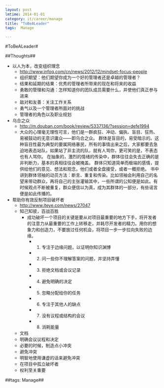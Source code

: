 ```yaml
---
layout: post
lmtime: 2014-01-01
category: it/career/manage
title: "ToBeALeader"
tags:  Manage

---
```

#ToBeALeader#



##Thoughts##
* 以人为本，改变组织理念
  * http://www.infoq.com/cn/news/2012/12/mindset-focus-people
  * 组织期望：他们期望你成为一个好的管理者还是卓越的管理者？
  * 结果和延期的结果：优秀的管理者所带来的现在和将来的收益
  * 勇敢的管理和沟通：怎样知道你的团队成员需要什么，并使他们真正参与进来
  * 敌对和友善：关注工作关系
  * 勇气以及一个管理者所面对的挑战
  * 管理者的角色以及职业规划
* 乌合之众
  * http://m.douban.com/book/review/5337136/?session=defe1994
  * 大众的心理毫无理性可言，他们是一群疯狂、冲动、偏执、盲目、狂热、易被鼓动的无意识庸众——即乌合之众。 群体是盲目的，易受暗示的。这种盲目性最为典型的要属网络暴民，所有的事情出来之后，大家都要去急迫地表态站队，如果站了非主流的队，就有人骂你，更可笑的是，不表态也有人骂你。 在抽象的，激烈的情绪的传染中，群体往往会失去正确的是非判断力，基本的真相往往会被掩盖。 群体只知道简单而极端的感情，提供给他们的意见、想法和观念，他们或者全盘接受，或者一概拒绝。 书中讲到群体领袖的动员方法：断言、重复和传染。比如领袖会利用自己的名望来带动群众，再将自己的主张灌输其中，一些所谓的公知便是如此。有时候观点不断被重复，群众便信以为真，成为其群体的一部分，有些谣言便是如此传播的。
* 帮助你有效反制项目破坏者
  * http://www.iteye.com/news/27047
  * 知己知彼，百战百胜
    * 成功破坏一个项目的关键是要从对项目最重要的地方下手，将开发者的注意力从最重要的工作上转移走，并耗尽开发者的精力。用你的想象力和创造力，不要放过任何机会，将项目一步一步拉向失败的边缘。
      * 1. 专注于边缘问题，以证明你知识渊博
      * 2. 问一些你不理解答案的问题，并坚持弄懂
      * 3. 拒绝文档或会议记录
      * 4. 避免明确的决定
      * 5. 忽略分配给你的任务
      * 6. 专注于其他人的缺点
      * 7. 没有议程或结构的会议
      * 8. 消耗能量
  * 文档
  * 明确会议议程和决定
  * 必要的时候，制造点小冲突
  * 避免冲突
  * 明智地使用谦虚的话来避免冲突
  * 在项目中孤立破坏者
  * 权利至关重要



##tags: Manage##
